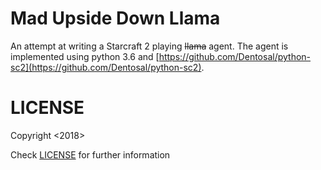 # Mad Upside Down Llama

An attempt at writing a Starcraft 2 playing ~~llama~~ agent.
The agent is implemented using python 3.6 and [https://github.com/Dentosal/python-sc2](https://github.com/Dentosal/python-sc2).

# LICENSE

Copyright <2018> <h3nnn4n a.k.a Renan S Siva>

Check [LICENSE](LICENSE) for further information
